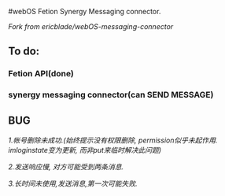 #webOS Fetion Synergy Messaging connector.

*Fork from ericblade/webOS-messaging-connector*


## To do:

### Fetion API(done)

### synergy messaging connector(can SEND MESSAGE)

## BUG

*1.帐号删除未成功.(始终提示没有权限删除, permission似乎未起作用. imloginstate变为更新, 而非put来临时解决此问题)*

*2.发送响应慢, 对方可能受到两条消息.*

*3.长时间未使用,发送消息,第一次可能失败.*